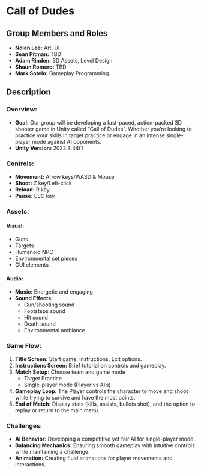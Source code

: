 # Call of Dudes
## Group Members and Roles
* **Nolan Lee:** Art, UI
* **Sean Pitman:** TBD
* **Adam Rinden:** 3D Assets, Level Design
* **Shaun Romero:** TBD
* **Mark Sotelo:** Gameplay Programming
## Description
### Overview:
* **Goal:** Our group will be developing a fast-paced, action-packed 3D shooter game in Unity called “Call of Dudes”. Whether you’re looking to practice your skills in target practice or engage in an intense single-player mode against AI opponents.
* **Unity Version:** 2022.3.44f1
### Controls:
* **Movement:** Arrow keys/WASD & Mouse
* **Shoot:** Z key/Left-click
* **Reload:** R key
* **Pause:** ESC key

### Assets:
#### Visual:
* Guns
* Targets
* Humanoid NPC
* Environmental set pieces
* GUI elements
#### Audio:
* **Music:** Energetic and engaging
* **Sound Effects:** 
	* Gun/shooting sound
	* Footsteps sound
	* Hit sound
	* Death sound
	* Environmental ambiance

### Game Flow:

1. **Title Screen:** Start game, Instructions, Exit options.
2. **Instructions Screen:** Brief tutorial on controls and gameplay.
3. **Match Setup:** Choose team and game mode
	* Target Practice
	* Single-player mode (Player vs AI’s)
4. **Gameplay Loop:** The Player controls the character to move and shoot while trying to survive and have the most points.
5. **End of Match:** Display stats (kills, assists, bullets shot), and the option to replay or return to the main menu.

### Challenges:
* **AI Behavior:** Developing a competitive yet fair AI for single-player mode.
* **Balancing Mechanics:** Ensuring smooth gameplay with intuitive controls while maintaining a challenge.
* **Animation:** Creating fluid animations for player movements and interactions.

